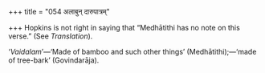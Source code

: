 +++
title = "054 अलाबुन् दारुपात्रम्"

+++
Hopkins is not right in saying that “Medhātithi has no note on this
verse.” (See *Translation*).

‘*Vaidalam*’—‘Made of bamboo and such other things’ (Medhātithi);—‘made
of tree-bark’ (Govindarāja).


